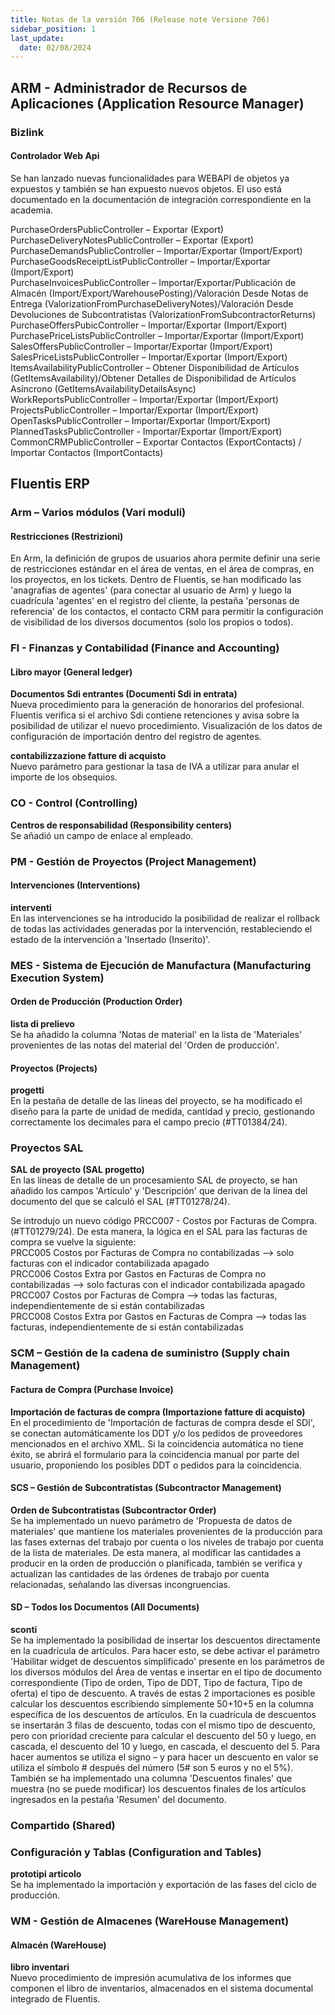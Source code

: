 ```yaml
---
title: Notas de la versión 706 (Release note Versione 706)
sidebar_position: 1
last_update:
  date: 02/08/2024
---
```


## ARM - Administrador de Recursos de Aplicaciones (Application Resource Manager)

### Bizlink

#### Controlador Web Api

Se han lanzado nuevas funcionalidades para WEBAPI de objetos ya expuestos y también se han expuesto nuevos objetos. El uso está documentado en la documentación de integración correspondiente en la academia.  

PurchaseOrdersPublicController – Exportar (Export)  
PurchaseDeliveryNotesPublicController – Exportar (Export)  
PurchaseDemandsPublicController – Importar/Exportar (Import/Export)  
PurchaseGoodsReceiptListPublicController – Importar/Exportar (Import/Export)  
PurchaseInvoicesPublicController – Importar/Exportar/Publicación de Almacén (Import/Export/WarehousePosting)/Valoración Desde Notas de Entrega (ValorizationFromPurchaseDeliveryNotes)/Valoración Desde Devoluciones de Subcontratistas (ValorizationFromSubcontractorReturns)  
PurchaseOffersPubicController – Importar/Exportar (Import/Export)  
PurchasePriceListsPublicController – Importar/Exportar (Import/Export)  
SalesOffersPublicController – Importar/Exportar (Import/Export)  
SalesPriceListsPublicController – Importar/Exportar (Import/Export)  
ItemsAvailabilityPublicController – Obtener Disponibilidad de Artículos (GetItemsAvailability)/Obtener Detalles de Disponibilidad de Artículos Asíncrono (GetItemsAvailabilityDetailsAsync)  
WorkReportsPublicController – Importar/Exportar (Import/Export)  
ProjectsPublicController – Importar/Exportar (Import/Export)  
OpenTasksPublicController – Importar/Exportar (Import/Export)  
PlannedTasksPublicController - Importar/Exportar (Import/Export)  
CommonCRMPublicController – Exportar Contactos (ExportContacts) / Importar Contactos (ImportContacts)  

## Fluentis ERP

### Arm – Varios módulos (Vari moduli)	

#### Restricciones (Restrizioni)	 

En Arm, la definición de grupos de usuarios ahora permite definir una serie de restricciones estándar en el área de ventas, en el área de compras, en los proyectos, en los tickets. Dentro de Fluentis, se han modificado las 'anagrafías de agentes' (para conectar al usuario de Arm) y luego la cuadrícula 'agentes' en el registro del cliente, la pestaña 'personas de referencia' de los contactos, el contacto CRM para permitir la configuración de visibilidad de los diversos documentos (solo los propios o todos).

### FI - Finanzas y Contabilidad (Finance and Accounting)	 

#### Libro mayor (General ledger)	

**Documentos Sdi entrantes (Documenti Sdi in entrata)**   
Nueva procedimiento para la generación de honorarios del profesional. Fluentis verifica si el archivo Sdi contiene retenciones y avisa sobre la posibilidad de utilizar el nuevo procedimiento. Visualización de los datos de configuración de importación dentro del registro de agentes.

**contabilizzazione fatture di acquisto**    
Nuevo parámetro para gestionar la tasa de IVA a utilizar para anular el importe de los obsequios.

### CO - Control (Controlling)	 

**Centros de responsabilidad (Responsibility centers)**  
Se añadió un campo de enlace al empleado.

### PM - Gestión de Proyectos (Project Management)	 

#### Intervenciones (Interventions)	

**interventi**  
En las intervenciones se ha introducido la posibilidad de realizar el rollback de todas las actividades generadas por la intervención, restableciendo el estado de la intervención a 'Insertado (Inserito)'.

### MES - Sistema de Ejecución de Manufactura (Manufacturing Execution System)

#### Orden de Producción (Production Order)

**lista di prelievo**  
Se ha añadido la columna 'Notas de material' en la lista de 'Materiales' provenientes de las notas del material del 'Orden de producción'. 

#### Proyectos (Projects)

**progetti**  
En la pestaña de detalle de las líneas del proyecto, se ha modificado el diseño para la parte de unidad de medida, cantidad y precio, gestionando correctamente los decimales para el campo precio (#TT01384/24).

### Proyectos SAL  

**SAL de proyecto (SAL progetto)**  
En las líneas de detalle de un procesamiento SAL de proyecto, se han añadido los campos 'Artículo' y 'Descripción' que derivan de la línea del documento del que se calculó el SAL (#TT01278/24).  

Se introdujo un nuevo código PRCC007 - Costos por Facturas de Compra. (#TT01279/24). De esta manera, la lógica en el SAL para las facturas de compra se vuelve la siguiente:  
PRCC005            Costos por Facturas de Compra no contabilizadas  --> solo facturas con el indicador contabilizada apagado  
PRCC006            Costos Extra por Gastos en Facturas de Compra no contabilizadas  --> solo facturas con el indicador contabilizada apagado  
PRCC007            Costos por Facturas de Compra             --> todas las facturas, independientemente de si están contabilizadas  
PRCC008            Costos Extra por Gastos en Facturas de Compra --> todas las facturas, independientemente de si están contabilizadas  

### SCM – Gestión de la cadena de suministro (Supply chain Management)

#### Factura de Compra (Purchase Invoice)

**Importación de facturas de compra (Importazione fatture di acquisto)**  
En el procedimiento de 'Importación de facturas de compra desde el SDI', se conectan automáticamente los DDT y/o los pedidos de proveedores mencionados en el archivo XML. Si la coincidencia automática no tiene éxito, se abrirá el formulario para la coincidencia manual por parte del usuario, proponiendo los posibles DDT o pedidos para la coincidencia.

#### SCS – Gestión de Subcontratistas (Subcontractor Management)

**Orden de Subcontratistas (Subcontractor Order)**  
Se ha implementado un nuevo parámetro de 'Propuesta de datos de materiales' que mantiene los materiales provenientes de la producción para las fases externas del trabajo por cuenta o los niveles de trabajo por cuenta de la lista de materiales. De esta manera, al modificar las cantidades a producir en la orden de producción o planificada, también se verifica y actualizan las cantidades de las órdenes de trabajo por cuenta relacionadas, señalando las diversas incongruencias.

#### SD – Todos los Documentos (All Documents)

**sconti**  
Se ha implementado la posibilidad de insertar los descuentos directamente en la cuadrícula de artículos. Para hacer esto, se debe activar el parámetro 'Habilitar widget de descuentos simplificado' presente en los parámetros de los diversos módulos del Área de ventas e insertar en el tipo de documento correspondiente (Tipo de orden, Tipo de DDT, Tipo de factura, Tipo de oferta) el tipo de descuento. A través de estas 2 importaciones es posible calcular los descuentos escribiendo simplemente 50+10+5 en la columna específica de los descuentos de artículos. En la cuadrícula de descuentos se insertarán 3 filas de descuento, todas con el mismo tipo de descuento, pero con prioridad creciente para calcular el descuento del 50 y luego, en cascada, el descuento del 10 y luego, en cascada, el descuento del 5. Para hacer aumentos se utiliza el signo – y para hacer un descuento en valor se utiliza el símbolo # después del número (5# son 5 euros y no el 5%). También se ha implementado una columna 'Descuentos finales' que muestra (no se puede modificar) los descuentos finales de los artículos ingresados en la pestaña 'Resumen' del documento. 

### Compartido (Shared)

### Configuración y Tablas (Configuration and Tables)	

**prototipi articolo**  
Se ha implementado la importación y exportación de las fases del ciclo de producción.  

### WM - Gestión de Almacenes (WareHouse Management)

#### Almacén (WareHouse)

**libro inventari**  
Nuevo procedimiento de impresión acumulativa de los informes que componen el libro de inventarios, almacenados en el sistema documental integrado de Fluentis.